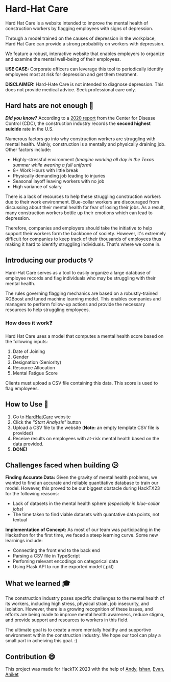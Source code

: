 # Hard-Hat Care


Hard Hat Care is a website intended to improve the mental health of construction workers by flagging employees with signs of depression.

Through a model trained on the causes of depression in the workplace, Hard Hat Care can provide a strong probability on workers with depression.

We feature a robust, interactive website that enables employers to organize and examine the mental well-being of their employees.

**USE CASE:** Corporate officers can leverage this tool to periodically identify employees most at risk for depression and get them treatment.  


**DISCLAIMER:** Hard-Hate Care is not intended to diagnose depression. This does not provide medical advice. Seek professional care only.


## Hard hats are not enough :triangular_flag_on_post:


***Did you know?*** According to a [2020 report](https://www.cdc.gov/mmwr/volumes/69/wr/mm6903a1.htm) from the Center for Disease Control (CDC), the construction industry records the **second highest suicide** rate in the U.S.

Numerous factors go into why construction workers are struggling with mental health. Mainly, construction is a mentally and physically draining job.
Other factors include:
* Highly-stressful environment *(Imagine working all day in the Texas summer while wearing a full uniform)* 
* 8+ Work Hours with little break 
* Physically demanding job leading to injuries 
* Seasonal layoff leaving workers with no job
* High variance of salary 

There is a lack of resources to help these struggling construction workers due to their work environment. Blue-collar workers are discouraged from discussing about their mental health for fear of losing their jobs. As a result, many construction workers bottle up their emotions which can lead to depression.

Therefore, companies and employers should take the initiative to help support their workers form the backbone of society. However, it's extremely difficult for companies to keep track of their thousands of employees thus making it hard to identify struggling individuals. That's where we come in.

## Introducing our products :bulb:

Hard-Hat Care serves as a tool to easily organize a large database of employee records and flag individuals who may be struggling with their mental health. 

The rules governing flagging mechanics are based on a robustly-trained XGBoost and tuned machine learning model. This enables companies and managers to perform follow-up actions and provide the necessary resources to help struggling employees.    
 

### How does it work:question:

Hard Hat Care uses a model that computes a mental health score based on the following inputs:
1. Date of Joining
2. Gender
3. Designation (Seniority)
4. Resource Allocation
5. Mental Fatigue Score

Clients must upload a CSV file containing this data. This score is used to flag employees.

## How to Use :notebook:

1. Go to [HardHatCare]() website
2. Click the *"Start Analysis"* button
3. Upload a CSV file to the website (**Note:** an empty template CSV file is provided)
4. Receive results on employees with at-risk mental health based on the data provided.
5. **DONE!**


## Challenges faced when building :confused:

**Finding Accurate Data:** Given the gravity of mental health problems, we wanted to find an accurate and reliable quantitative database to train our model. However, this proved to be our biggest obstacle during HackTX23 for the following reasons:
* Lack of datasets in the mental health sphere *(especially in blue-collar jobs)*
* The time taken to find viable datasets with quantative data points, not textual

**Implementation of Concept:** As most of our team was participating in the Hackathon for the first time, we faced a steep learning curve. Some new learnings include:
* Connecting the front end to the back end
* Parsing a CSV file in TypeScript
* Perfoming relevant encodings on categorical data
* Using Flask API to run the exported model (.pkl)

## What we learned :mortar_board:

The construction industry poses specific challenges to the mental health of its workers, including high stress, physical strain, job insecurity, and isolation. However, there is a growing recognition of these issues, and efforts are being made to improve mental health awareness, reduce stigma, and provide support and resources to workers in this field. 

The ultimate goal is to create a more mentally healthy and supportive environment within the construction industry. We hope our tool can play a small part in acheiving this goal. :)


## Contribution :smile:


This project was made for HackTX 2023 with the help of [Andy](), [Ishan](), [Evan](), [Aniket]()

